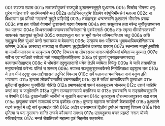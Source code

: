001  सञ्जय उवाच
001a तत्राकरोद्दुष्करं राजपुत्रो दुःशासनस्तुमुले युध्यमानः
001c चिच्छेद भीमस्य धनुः क्षुरेण षड्भिः शरैः सारथिमप्यविध्यत्
002a ततोऽभिनद्बहुभिः क्षिप्रमेव वरेषुभिर्भीमसेनं महात्मा
002c स विक्षरन्नाग इव प्रभिन्नो गदामस्मै तुमुले प्राहिणोद्वै
003a तयाहरद्दश धन्वन्तराणि दुःशासनं भीमसेनः प्रसह्य
003c तया हतः पतितो वेपमानो दुःशासनो गदया वेगवत्या
004a हयाः ससूताश्च हता नरेन्द्र चूर्णीकृतश्चास्य रथः पतन्त्या
004c विध्वस्तवर्माभरणाम्बरस्रग्विचेष्टमानो भृशवेदनार्तः
005a ततः स्मृत्वा भीमसेनस्तरस्वी सापत्नकं यत्प्रयुक्तं सुतैस्ते
005c रथादवप्लुत्य गतः स भूमौ यत्नेन तस्मिन्प्रणिधाय चक्षुः
006a असिं समुद्धृत्य शितं सुधारं कण्ठे समाक्रम्य च वेपमानम्
006c उत्कृत्य वक्षः पतितस्य भूमावथापिबच्छोणितमस्य कोष्णम्
006e आस्वाद्य चास्वाद्य च वीक्षमाणः क्रुद्धोऽतिवेलं प्रजगाद वाक्यम्
007a स्तन्यस्य मातुर्मधुसर्पिषो वा माध्वीकपानस्य च सत्कृतस्य
007c दिव्यस्य वा तोयरसस्य पानात्पयोदधिभ्यां मथिताच्च मुख्यात्
007e सर्वेभ्य एवाभ्यधिको रसोऽयं मतो ममाद्याहितलोहितस्य
008a एवं ब्रुवाणं पुनराद्रवन्तमास्वाद्य वल्गन्तमतिप्रहृष्टम्
008c ये भीमसेनं ददृशुस्तदानीं भयेन तेऽपि व्यथिता निपेतुः
009a ये चापि तत्रापतिता मनुष्यास्तेषां करेभ्यः पतितं च शस्त्रम्
009c भयाच्च सञ्चुक्रुशुरुच्चकैस्ते निमीलिताक्षा ददृशुश्च तन्न
010a ये तत्र भीमं ददृशुः समन्ताद्दौःशासनं तद्रुधिरं पिबन्तम्
010c सर्वे पलायन्त भयाभिपन्ना नायं मनुष्य इति भाषमाणाः
011a शृण्वतां लोकवीराणामिदं वचनमब्रवीत्
011c एष ते रुधिरं कण्ठात्पिबामि पुरुषाधम
011e ब्रूहीदानीं सुसंरब्धः पुनर्गौरिति गौरिति
012a प्रमाणकोट्यां शयनं कालकूटस्य भोजनम्
012c दशनं चाहिभिः कष्टं दाहं च जतुवेश्मनि
013a द्यूतेन राज्यहरणमरण्ये वसतिश्च या
013c इष्वस्त्राणि च सङ्ग्रामेष्वसुखानि च वेश्मनि
014a दुःखान्येतानि जानीमो न सुखानि कदाचन
014c धृतराष्ट्रस्य दौरात्म्यात्सपुत्रस्य सदा वयम्
015a इत्युक्त्वा वचनं राजञ्जयं प्राप्य वृकोदरः
015c पुनराह महाराज स्मयंस्तौ केशवार्जुनौ
016a दुःशासने यद्रणे संश्रुतं मे तद्वै सर्वं कृतमद्येह वीरौ
016c अद्यैव दास्याम्यपरं द्वितीयं दुर्योधनं यज्ञपशुं विशस्य
016e शिरो मृदित्वा च पदा दुरात्मनः शान्तिं लप्स्ये कौरवाणां समक्षम्
017a एतावदुक्त्वा वचनं प्रहृष्टो ननाद चोच्चै रुधिरार्द्रगात्रः
017c ननर्त चैवातिबलो महात्मा वृत्रं निहत्येव सहस्रनेत्रः

